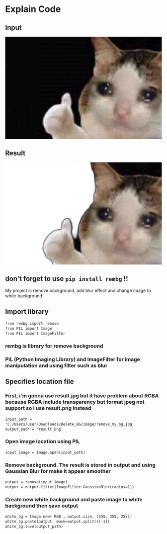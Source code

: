 # Explain Code

## Input

![Input Image](image\remove_my_bg.jpg "This is a Input Image")

## Result
![Output Image](result.png "This is a Output Image")

## don't forget to use `pip install rembg` !!
My project is remove background, add blur effect and change image to white background

## Import library
```
from rembg import remove
from PIL import Image
from PIL import ImageFilter
```
### rembg is library for remove background
### PIL (Python Imaging Library) and ImageFilter for image manipulation and using filter such as blur

## Specifies location file
### First, i'm gonna use result.jpg but it have problem about RGBA because RGBA include transparency but format jpeg not support so i use result.png instead
```
input_path = 'C:/Users/user/Downloads/Delete_BG/image/remove_my_bg.jpg'
output_path = 'result.png'
```
### Open image location using PIL

```
input_image = Image.open(input_path)
```
### Remove background. The result is stored in output and using Gaussian Blur for make it appear smoother
```
output = remove(input_image)
output = output.filter(ImageFilter.GaussianBlur(radius=1))
```
### Create new white background and paste image to white background then save output
```
white_bg = Image.new('RGB', output.size, (255, 255, 255))
white_bg.paste(output, mask=output.split()[-1])
white_bg.save(output_path)
```